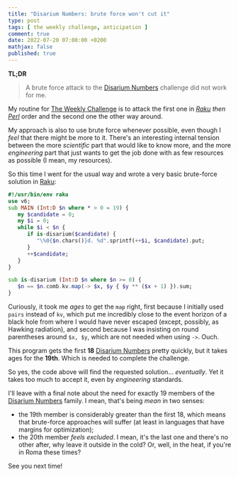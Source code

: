 ```yaml
---
title: "Disarium Numbers: brute force won't cut it"
type: post
tags: [ the weekly challenge, anticipation ]
comment: true
date: 2022-07-20 07:00:00 +0200
mathjax: false
published: true
---
```


**TL;DR**

> A brute force attack to the [Disarium Numbers][] challenge did not
> work for me.

My routine for [The Weekly Challenge][] is to attack the first one in
*[Raku][] then [Perl][]* order and the second one the other way around.

My approach is also to use brute force whenever possible, even though I
*feel* that there might be more to it. There's an interesting internal
tension between the more *scientific* part that would like to know more,
and the more *engineering* part that just wants to get the job done with
as few resources as possible (I mean, my resources).

So this time I went for the usual way and wrote a very basic brute-force
solution in [Raku][]:

```raku
#!/usr/bin/env raku
use v6;
sub MAIN (Int:D $n where * > 0 = 19) {
   my $candidate = 0;
   my $i = 0;
   while $i < $n {
      if is-disarium($candidate) {
         "\%0{$n.chars()}d. %d".sprintf(++$i, $candidate).put;
      }
      ++$candidate;
   }
}

sub is-disarium (Int:D $n where $n >= 0) {
   $n == $n.comb.kv.map(-> $x, $y { $y ** ($x + 1) }).sum;
}
```

Curiously, it took me *ages* to get the `map` right, first because I
initially used `pairs` instead of `kv`, which put me incredibly close to
the event horizon of a black hole from where I would have never escaped
(except, possibly, as Hawking radiation), and second because I was
insisting on round parentheses around `$x, $y`, which are not needed
when using `->`. Ouch.

This program gets the first **18** [Disarium Numbers][] pretty quickly,
but it takes ages for the **19th**. Which is needed to complete the
challenge.

So yes, the code above will find the requested solution... *eventually*.
Yet it takes too much to accept it, even by *engineering* standards.

I'll leave with a final note about the need for exactly 19 members of
the [Disarium Numbers][] family. I mean, that's being *mean* in two
senses:

- the 19th member is considerably greater than the first 18, which means
  that brute-force approaches will suffer (at least in languages that
  have margins for optimization);
- the 20th member *feels excluded*. I mean, it's the last one and
  there's no other after, why leave it outside in the cold? Or, well, in
  the heat, if you're in Roma these times?

See you next time!

[Perl]: https://www.perl.org/
[Raku]: https://raku.org/
[Disarium Numbers]: https://theweeklychallenge.org/blog/perl-weekly-challenge-174/#TASK1
[The Weekly Challenge]: https://theweeklychallenge.org/
